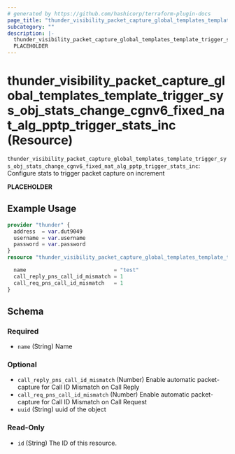 ```yaml
---
# generated by https://github.com/hashicorp/terraform-plugin-docs
page_title: "thunder_visibility_packet_capture_global_templates_template_trigger_sys_obj_stats_change_cgnv6_fixed_nat_alg_pptp_trigger_stats_inc Resource - terraform-provider-thunder"
subcategory: ""
description: |-
  thunder_visibility_packet_capture_global_templates_template_trigger_sys_obj_stats_change_cgnv6_fixed_nat_alg_pptp_trigger_stats_inc: Configure stats to trigger packet capture on increment
  PLACEHOLDER
---
```


# thunder_visibility_packet_capture_global_templates_template_trigger_sys_obj_stats_change_cgnv6_fixed_nat_alg_pptp_trigger_stats_inc (Resource)

`thunder_visibility_packet_capture_global_templates_template_trigger_sys_obj_stats_change_cgnv6_fixed_nat_alg_pptp_trigger_stats_inc`: Configure stats to trigger packet capture on increment

__PLACEHOLDER__

## Example Usage

```terraform
provider "thunder" {
  address  = var.dut9049
  username = var.username
  password = var.password
}
resource "thunder_visibility_packet_capture_global_templates_template_trigger_sys_obj_stats_change_cgnv6_fixed_nat_alg_pptp_trigger_stats_inc" "thunder_visibility_packet_capture_global_templates_template_trigger_sys_obj_stats_change_cgnv6_fixed_nat_alg_pptp_trigger_stats_inc" {

  name                            = "test"
  call_reply_pns_call_id_mismatch = 1
  call_req_pns_call_id_mismatch   = 1
}
```

<!-- schema generated by tfplugindocs -->
## Schema

### Required

- `name` (String) Name

### Optional

- `call_reply_pns_call_id_mismatch` (Number) Enable automatic packet-capture for Call ID Mismatch on Call Reply
- `call_req_pns_call_id_mismatch` (Number) Enable automatic packet-capture for Call ID Mismatch on Call Request
- `uuid` (String) uuid of the object

### Read-Only

- `id` (String) The ID of this resource.


